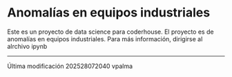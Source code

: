 # Anomalías en equipos industriales
Este es un proyecto de data science para coderhouse.
El proyecto es de anomalías en equipos industriales. Para más información, dirigirse al alrchivo ipynb


<hr>
Última modificación 202528072040 vpalma

